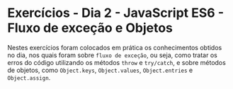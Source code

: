 # Exercícios - Dia 2 - JavaScript ES6 - Fluxo de exceção e Objetos

Nestes exercícios foram colocados em prática os conhecimentos obtidos no dia, nos quais foram sobre `fluxo de exceção`, ou seja, como tratar os erros do código utilizando os métodos `throw` e `try/catch`, e sobre métodos de objetos, como `Object.keys`, `Object.values`, `Object.entries` e `Object.assign`.